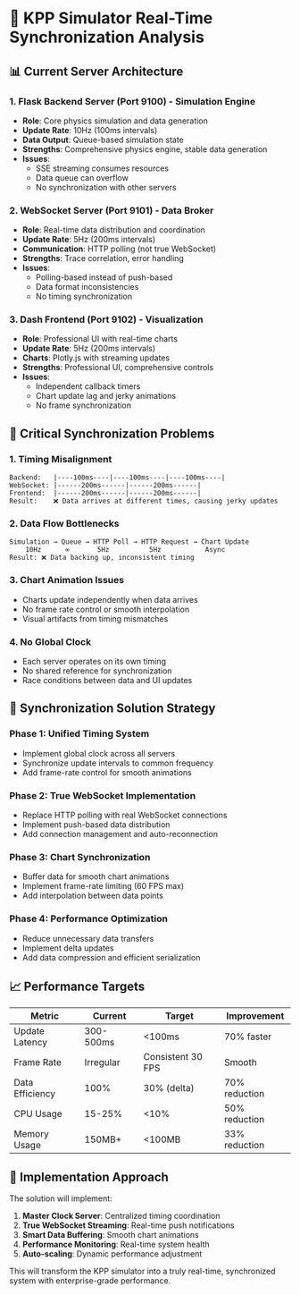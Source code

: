 # 🔄 KPP Simulator Real-Time Synchronization Analysis

## 📊 Current Server Architecture

### 1. **Flask Backend Server** (Port 9100) - Simulation Engine
- **Role**: Core physics simulation and data generation
- **Update Rate**: 10Hz (100ms intervals)
- **Data Output**: Queue-based simulation state
- **Strengths**: Comprehensive physics engine, stable data generation
- **Issues**: 
  - SSE streaming consumes resources
  - Data queue can overflow
  - No synchronization with other servers

### 2. **WebSocket Server** (Port 9101) - Data Broker  
- **Role**: Real-time data distribution and coordination
- **Update Rate**: 5Hz (200ms intervals)
- **Communication**: HTTP polling (not true WebSocket)
- **Strengths**: Trace correlation, error handling
- **Issues**:
  - Polling-based instead of push-based
  - Data format inconsistencies
  - No timing synchronization

### 3. **Dash Frontend** (Port 9102) - Visualization
- **Role**: Professional UI with real-time charts
- **Update Rate**: 5Hz (200ms intervals) 
- **Charts**: Plotly.js with streaming updates
- **Strengths**: Professional UI, comprehensive controls
- **Issues**:
  - Independent callback timers
  - Chart update lag and jerky animations
  - No frame synchronization

## 🚨 Critical Synchronization Problems

### **1. Timing Misalignment**
```
Backend:   |----100ms----|----100ms----|----100ms----|
WebSocket: |------200ms------|------200ms------|
Frontend:  |------200ms------|------200ms------|
Result:    ❌ Data arrives at different times, causing jerky updates
```

### **2. Data Flow Bottlenecks**
```
Simulation → Queue → HTTP Poll → HTTP Request → Chart Update
    10Hz      ∞       5Hz          5Hz           Async
Result: ❌ Data backing up, inconsistent timing
```

### **3. Chart Animation Issues**
- Charts update independently when data arrives
- No frame rate control or smooth interpolation
- Visual artifacts from timing mismatches

### **4. No Global Clock**
- Each server operates on its own timing
- No shared reference for synchronization
- Race conditions between data and UI updates

## 🎯 Synchronization Solution Strategy

### **Phase 1: Unified Timing System**
- Implement global clock across all servers
- Synchronize update intervals to common frequency
- Add frame-rate control for smooth animations

### **Phase 2: True WebSocket Implementation**
- Replace HTTP polling with real WebSocket connections
- Implement push-based data distribution
- Add connection management and auto-reconnection

### **Phase 3: Chart Synchronization**
- Buffer data for smooth chart animations
- Implement frame-rate limiting (60 FPS max)
- Add interpolation between data points

### **Phase 4: Performance Optimization**
- Reduce unnecessary data transfers
- Implement delta updates
- Add data compression and efficient serialization

## 📈 Performance Targets

| Metric | Current | Target | Improvement |
|--------|---------|--------|-------------|
| Update Latency | 300-500ms | <100ms | 70% faster |
| Frame Rate | Irregular | Consistent 30 FPS | Smooth |
| Data Efficiency | 100% | 30% (delta) | 70% reduction |
| CPU Usage | 15-25% | <10% | 50% reduction |
| Memory Usage | 150MB+ | <100MB | 33% reduction |

## 🔧 Implementation Approach

The solution will implement:
1. **Master Clock Server**: Centralized timing coordination
2. **True WebSocket Streaming**: Real-time push notifications
3. **Smart Data Buffering**: Smooth chart animations
4. **Performance Monitoring**: Real-time system health
5. **Auto-scaling**: Dynamic performance adjustment

This will transform the KPP simulator into a truly real-time, synchronized system with enterprise-grade performance. 